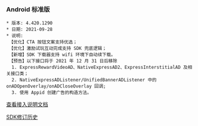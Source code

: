 ### Android 标准版

```
* 版本: 4.420.1290
* 日期: 2021-09-28
* 说明:
 【优化】CTA 按钮文案支持优选；
 【优化】激励试玩互动完成支持 SDK 兜底逻辑；
 【新增】SDK 下载器支持 wifi 环境下自动续下载。
 【预告】以下接口将于 2021 年 12 月 31 日后移除
  1. ExpressRewardVideoAD、NativeExpressAD2、ExpressInterstitialAD 及相关接口类；
  2. NativeExpressADListener/UnifiedBannerADListener 中的 onADOpenOverlay/onADCloseOverlay 回调;
  3. 使用 Appid 创建广告的构造方法。
```

[查看接入说明文档](https://developers.adnet.qq.com/doc/android/access_doc)

[SDK修订历史](https://developers.adnet.qq.com/doc/android/union/union_version)
